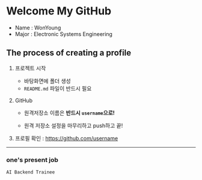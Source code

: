 # Welcome My GitHub
- Name : WonYoung
- Major : Electronic Systems Engineering

## The process of creating a profile

1. 프로젝트 시작 
    - 바탕화면에 폴더 생성
    - `README.md` 파일이 반드시 필요
    
2. GitHub
    - 원격저장소 이름은 **반드시 `username`으로!**
    
    - 원격 저장소 설정을 마무리하고 push하고 끝!

3. 프로필 확인 : https://github.com/username
---
### one's present job
`AI Backend Trainee`


